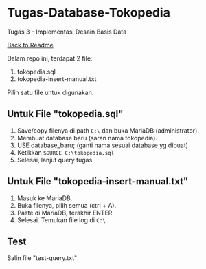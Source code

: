 # Tugas-Database-Tokopedia
Tugas 3 - Implementasi Desain Basis Data

[Back to Readme](../)

Dalam repo ini, terdapat 2 file:
1. tokopedia.sql
2. tokopedia-insert-manual.txt

Pilih satu file untuk digunakan.

## Untuk File "tokopedia.sql"

1. Save/copy filenya di path ```C:\``` dan buka MariaDB (administrator).
2. Membuat database baru (saran nama tokopedia).
3. USE database_baru; (ganti nama sesuai database yg dibuat)
4. Ketikkan ```SOURCE C:\tokopedia.sql```
7. Selesai, lanjut query tugas.

## Untuk File "tokopedia-insert-manual.txt"

1. Masuk ke MariaDB.
2. Buka filenya, pilih semua (ctrl + A).
3. Paste di MariaDB, terakhir ENTER.
4. Selesai. Temukan file log di ```C:\```

## Test
Salin file "test-query.txt"
